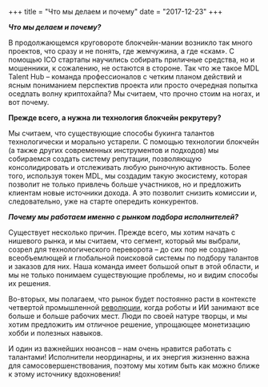 +++
title = "Что мы делаем и почему"
date = "2017-12-23"
+++

***Что мы делаем и почему?***

В продолжающемся круговороте блокчейн-мании возникло так много проектов, что сразу и не понять, где жемчужина, а где «скам». С помощью ICO стартапы научились собирать приличные средства, но и мошенники, к сожалению, не остаются в стороне. 
Так что же такое MDL Talent Hub – команда профессионалов с четким планом действий и ясным пониманием перспектив проекта или просто очередная попытка оседлать волну криптохайпа?
 Мы считаем, что прочно стоим на ногах, и вот почему.

**Прежде всего, а нужна ли технология блокчейн рекрутеру?**

Мы считаем, что существующие способы букинга талантов технологически и морально устарели. 
С помощью технологии блокчейн (а также других современных инструментов и подходов) мы собираемся создать систему репутации,  позволяющую консолидировать и отслеживать любую рыночную активность. Более того, используя токен MDL, мы создадим такую экосистему, которая позволит  не только привлечь больше участников, но и предложить клиентам новые источники дохода.  А это позволит снизить комиссии и, следовательно, уже на старте опередить конкурентов.

***Почему мы  работаем именно с рынком подбора исполнителей?***

Существует несколько причин. Прежде всего, мы хотим начать с нишевого рынка, и мы считаем, что сегмент, который мы выбрали, созрел для технологического переворота – до сих пор не создано всеобъемлющей и глобальной поисковой системы по подбору талантов и заказов для них. Наша команда имеет большой опыт в этой области, и мы не только понимаем существующие проблемы, но и видим способы их решения.

Во-вторых, мы полагаем, что рынок будет постоянно расти в контексте четвертой промышленной <a href="https://ru.wikipedia.org/wiki/%D0%A7%D0%B5%D1%82%D0%B2%D1%91%D1%80%D1%82%D0%B0%D1%8F_%D0%BF%D1%80%D0%BE%D0%BC%D1%8B%D1%88%D0%BB%D0%B5%D0%BD%D0%BD%D0%B0%D1%8F_%D1%80%D0%B5%D0%B2%D0%BE%D0%BB%D1%8E%D1%86%D0%B8%D1%8F"> революции</a>, когда роботы и ИИ занимают все  больше и больше рабочих мест. Люди по своей натуре творцы, и мы хотим предложить им отличное решение, упрощающее монетизацию хобби и полезных навыков.

И один из важнейших нюансов – нам очень нравится работать с талантами! Исполнители неординарны, и их энергия жизненно важна для самосовершенствования, поэтому мы хотим быть как можно ближе к этому источнику вдохновения!

